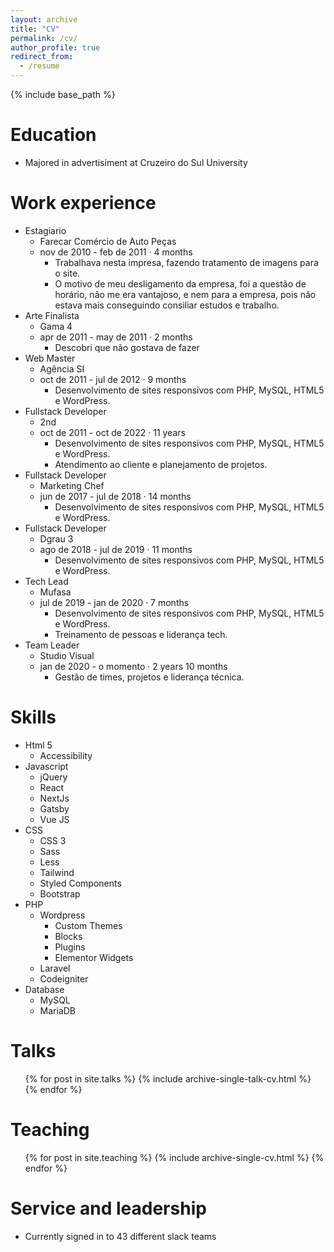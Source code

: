 ```yaml
---
layout: archive
title: "CV"
permalink: /cv/
author_profile: true
redirect_from:
  - /resume
---
```


{% include base_path %}

Education
======
* Majored in advertisiment at Cruzeiro do Sul University

Work experience
======
* Estagiario
  * Farecar Comércio de Auto Peças
  * nov de 2010 - feb de 2011 · 4 months
    * Trabalhava nesta impresa, fazendo tratamento de imagens para o site.
    * O motivo de meu desligamento da empresa, foi a questão de horário, não me era vantajoso, e nem para a empresa, pois não estava mais conseguindo consiliar estudos e trabalho.
* Arte Finalista
  * Gama 4
  * apr de 2011 - may de 2011 · 2 months
    * Descobri que não gostava de fazer
* Web Master
  * Agência SI
  * oct de 2011 - jul de 2012 · 9 months
    * Desenvolvimento de sites responsivos com PHP, MySQL, HTML5 e WordPress.
* Fullstack Developer
  * 2nd
  * oct de 2011 - oct de 2022 · 11 years
    * Desenvolvimento de sites responsivos com PHP, MySQL, HTML5 e WordPress.
    * Atendimento ao cliente e planejamento de projetos.
* Fullstack Developer
  * Marketing Chef
  * jun de 2017 - jul de 2018 · 14 months
    * Desenvolvimento de sites responsivos com PHP, MySQL, HTML5 e WordPress.
* Fullstack Developer
  * Dgrau 3
  * ago de 2018 - jul de 2019 · 11 months
    * Desenvolvimento de sites responsivos com PHP, MySQL, HTML5 e WordPress.
* Tech Lead
  * Mufasa
  * jul de 2019 - jan de 2020 · 7 months
    * Desenvolvimento de sites responsivos com PHP, MySQL, HTML5 e WordPress.
    * Treinamento de pessoas e liderança tech.
* Team Leader
  * Studio Visual
  * jan de 2020 - o momento · 2 years 10 months
    * Gestão de times, projetos e liderança técnica.

<!--
* Summer 2015: Research Assistant
  * Github University
  * Duties included: Tagging issues
  * Supervisor: Professor Git

* Fall 2015: Research Assistant
  * Github University
  * Duties included: Merging pull requests
  * Supervisor: Professor Hub
-->

Skills
======
* Html 5
  * Accessibility
* Javascript
  * jQuery
  * React
  * NextJs
  * Gatsby
  * Vue JS
* CSS
  * CSS 3
  * Sass
  * Less
  * Tailwind
  * Styled Components
  * Bootstrap
* PHP
  * Wordpress
    * Custom Themes
    * Blocks
    * Plugins
    * Elementor Widgets
  * Laravel
  * Codeigniter
* Database
  * MySQL
  * MariaDB

<!--
Publications
======
  <ul>{% for post in site.publications %}
    {% include archive-single-cv.html %}
  {% endfor %}</ul>
-->

Talks
======
  <ul>{% for post in site.talks %}
    {% include archive-single-talk-cv.html %}
  {% endfor %}</ul>
  
Teaching
======
  <ul>{% for post in site.teaching %}
    {% include archive-single-cv.html %}
  {% endfor %}</ul>
  
Service and leadership
======
* Currently signed in to 43 different slack teams
